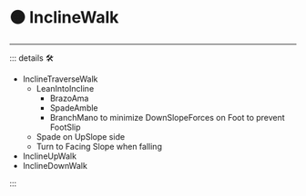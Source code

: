 # 🟠 <motor>InclineWalk</motor>

---

<!-- =================================================== -->
<!-- =================================================== -->
<!-- =================================================== -->
<!-- =================================================== -->
<!-- =================================================== -->
::: details 🛠

- InclineTraverseWalk
    - LeanIntoIncline
        - BrazoAma
        - SpadeAmble
        - BranchMano to minimize DownSlopeForces on Foot to prevent FootSlip
    - Spade on UpSlope side
    - Turn to Facing Slope when falling
- InclineUpWalk
- InclineDownWalk

:::
